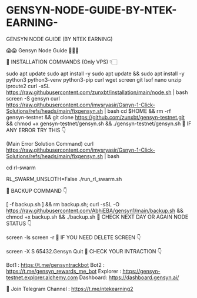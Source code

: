 # GENSYN-NODE-GUIDE-BY-NTEK-EARNING-
GENSYN NODE GUIDE (BY NTEK EARNING)

😱😱 Gensyn Node Guide 💖💖💖

📌 INSTALLATION COMMANDS (Only VPS) 👇🏻

sudo apt update
sudo apt install -y
sudo apt update && sudo apt install -y python3 python3-venv python3-pip curl wget screen git lsof nano unzip iproute2
curl -sSL https://raw.githubusercontent.com/zunxbt/installation/main/node.sh | bash
screen -S gensyn
curl https://raw.githubusercontent.com/imysryasir/Gsnyn-1-Click-Solutions/refs/heads/main/fixgensyn.sh | bash
cd $HOME && rm -rf gensyn-testnet && git clone https://github.com/zunxbt/gensyn-testnet.git && chmod +x gensyn-testnet/gensyn.sh && ./gensyn-testnet/gensyn.sh
📌 IF ANY ERROR TRY THIS 👇

(Main Error Solution Command) curl https://raw.githubusercontent.com/imysryasir/Gsnyn-1-Click-Solutions/refs/heads/main/fixgensyn.sh | bash

cd rl-swarm

RL_SWARM_UNSLOTH=False ./run_rl_swarm.sh

📌 BACKUP COMMAND 👇

[ -f backup.sh ] && rm backup.sh; curl -sSL -O https://raw.githubusercontent.com/AbhiEBA/gensyn1/main/backup.sh && chmod +x backup.sh && ./backup.sh
📌 CHECK NEXT DAY OR AGAIN NODE STATUS 👇

screen -ls
screen -r
📌 IF YOU NEED DELETE SCREEN 👇

screen -X S 65432.Gensyn Quit
📌 CHECK YOUR INTRACTION 👇

Bot1 : https://t.me/gensyntrackbot Bot2 : https://t.me/gensyn_rewards_me_bot Explorer : https://gensyn-testnet.explorer.alchemy.com Dashboard: https://dashboard.gensyn.ai/

📌 Join Telegram Channel : https://t.me/ntekearning2
